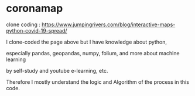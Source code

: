 # coronamap

clone coding : https://www.jumpingrivers.com/blog/interactive-maps-python-covid-19-spread/

I clone-coded the page above but I have knowledge about python, 

especially pandas, geopandas, numpy, folium, and more about machine learning

by self-study and youtube e-learning, etc.

Therefore I mostly understand the logic and Algorithm of the process in this code.

